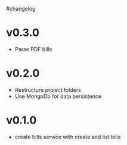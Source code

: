 #changelog

# v0.3.0
- Parse PDF bills 

# v0.2.0
- Restructure project folders
- Use MongoDb for data persistence

# v0.1.0
- create bills service with create and list bills
